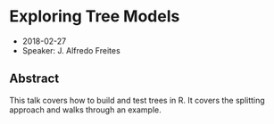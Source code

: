# Exploring Tree Models

* 2018-02-27
* Speaker: J. Alfredo Freites

## Abstract
This talk covers how to build and test trees in R. It covers the splitting 
approach and walks through an example.
